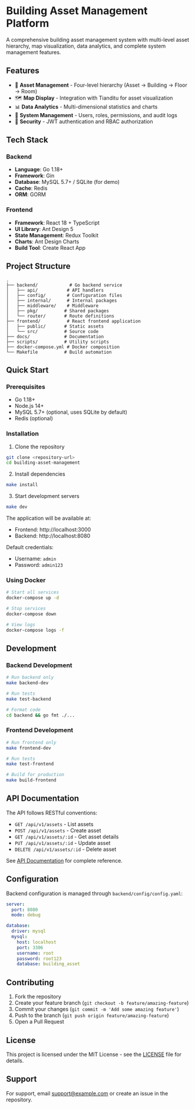 # Building Asset Management Platform

A comprehensive building asset management system with multi-level asset hierarchy, map visualization, data analytics, and complete system management features.

## Features

- 🏢 **Asset Management** - Four-level hierarchy (Asset → Building → Floor → Room)
- 🗺️ **Map Display** - Integration with Tianditu for asset visualization
- 📊 **Data Analytics** - Multi-dimensional statistics and charts
- 👥 **System Management** - Users, roles, permissions, and audit logs
- 🔐 **Security** - JWT authentication and RBAC authorization

## Tech Stack

### Backend
- **Language**: Go 1.18+
- **Framework**: Gin
- **Database**: MySQL 5.7+ / SQLite (for demo)
- **Cache**: Redis
- **ORM**: GORM

### Frontend
- **Framework**: React 18 + TypeScript
- **UI Library**: Ant Design 5
- **State Management**: Redux Toolkit
- **Charts**: Ant Design Charts
- **Build Tool**: Create React App

## Project Structure

```
.
├── backend/            # Go backend service
│   ├── api/           # API handlers
│   ├── config/        # Configuration files
│   ├── internal/      # Internal packages
│   ├── middleware/    # Middleware
│   ├── pkg/          # Shared packages
│   └── router/       # Route definitions
├── frontend/          # React frontend application
│   ├── public/       # Static assets
│   └── src/          # Source code
├── docs/             # Documentation
├── scripts/          # Utility scripts
├── docker-compose.yml # Docker composition
└── Makefile          # Build automation
```

## Quick Start

### Prerequisites

- Go 1.18+
- Node.js 14+
- MySQL 5.7+ (optional, uses SQLite by default)
- Redis (optional)

### Installation

1. Clone the repository
```bash
git clone <repository-url>
cd building-asset-management
```

2. Install dependencies
```bash
make install
```

3. Start development servers
```bash
make dev
```

The application will be available at:
- Frontend: http://localhost:3000
- Backend: http://localhost:8080

Default credentials:
- Username: `admin`
- Password: `admin123`

### Using Docker

```bash
# Start all services
docker-compose up -d

# Stop services
docker-compose down

# View logs
docker-compose logs -f
```

## Development

### Backend Development

```bash
# Run backend only
make backend-dev

# Run tests
make test-backend

# Format code
cd backend && go fmt ./...
```

### Frontend Development

```bash
# Run frontend only
make frontend-dev

# Run tests
make test-frontend

# Build for production
make build-frontend
```

## API Documentation

The API follows RESTful conventions:

- `GET /api/v1/assets` - List assets
- `POST /api/v1/assets` - Create asset
- `GET /api/v1/assets/:id` - Get asset details
- `PUT /api/v1/assets/:id` - Update asset
- `DELETE /api/v1/assets/:id` - Delete asset

See [API Documentation](docs/api-design.md) for complete reference.

## Configuration

Backend configuration is managed through `backend/config/config.yaml`:

```yaml
server:
  port: 8080
  mode: debug

database:
  driver: mysql
  mysql:
    host: localhost
    port: 3306
    username: root
    password: root123
    database: building_asset
```

## Contributing

1. Fork the repository
2. Create your feature branch (`git checkout -b feature/amazing-feature`)
3. Commit your changes (`git commit -m 'Add some amazing feature'`)
4. Push to the branch (`git push origin feature/amazing-feature`)
5. Open a Pull Request

## License

This project is licensed under the MIT License - see the [LICENSE](LICENSE) file for details.

## Support

For support, email support@example.com or create an issue in the repository.